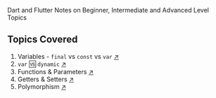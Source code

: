 <!--
This README describes the package. If you publish this package to pub.dev,
this README's contents appear on the landing page for your package.

For information about how to write a good package README, see the guide for
[writing package pages](https://dart.dev/guides/libraries/writing-package-pages).

For general information about developing packages, see the Dart guide for
[creating packages](https://dart.dev/guides/libraries/create-library-packages)
and the Flutter guide for
[developing packages and plugins](https://flutter.dev/developing-packages).
-->

Dart and Flutter Notes on Beginner, Intermediate and Advanced Level Topics

## Topics Covered

1. Variables - `final` vs `const` vs `var` [↗](lib/src/final_const_var.dart)
2. `var` 🆚 `dynamic` [↗](lib/src/var_vs_dynamic.dart)
3. Functions & Parameters [↗](lib/src/functions/functions_and_parameters.dart)
4. Getters & Setters [↗](lib/src/OOPS/getters_setters.dart)
5. Polymorphism [↗](lib/src/OOPS/polymorphism.dart)
